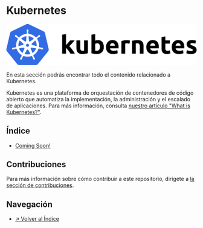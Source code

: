 # Kubernetes

![Kubernetes](../../../images/section_kubernetes_logo.png)

En esta sección podrás encontrar todo el contenido relacionado a Kubernetes.

Kubernetes es una plataforma de orquestación de contenedores de código abierto que automatiza la implementación, la administración y el escalado de aplicaciones. Para más información, consulta [nuestro artículo "What is Kubernetes?"](https://www.ibm.com/cloud/learn/kubernetes).

## Índice

- [Coming Soon!]()

## Contribuciones

Para más información sobre cómo contribuir a este repositorio, dirígete a [la sección de contribuciones](../../../docs/CONTRIBUITING.md).

## Navegación

- [↗ Volver al Índice](../../../README.md)